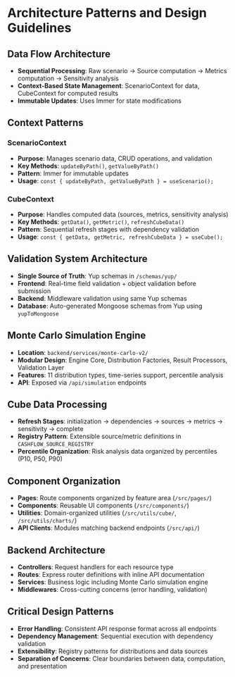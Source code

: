 # Architecture Patterns and Design Guidelines

## Data Flow Architecture
- **Sequential Processing**: Raw scenario → Source computation → Metrics computation → Sensitivity analysis
- **Context-Based State Management**: ScenarioContext for data, CubeContext for computed results
- **Immutable Updates**: Uses Immer for state modifications

## Context Patterns

### ScenarioContext
- **Purpose**: Manages scenario data, CRUD operations, and validation
- **Key Methods**: `updateByPath()`, `getValueByPath()`
- **Pattern**: Immer for immutable updates
- **Usage**: `const { updateByPath, getValueByPath } = useScenario();`

### CubeContext  
- **Purpose**: Handles computed data (sources, metrics, sensitivity analysis)
- **Key Methods**: `getData()`, `getMetric()`, `refreshCubeData()`
- **Pattern**: Sequential refresh stages with dependency validation
- **Usage**: `const { getData, getMetric, refreshCubeData } = useCube();`

## Validation System Architecture
- **Single Source of Truth**: Yup schemas in `/schemas/yup/`
- **Frontend**: Real-time field validation + object validation before submission
- **Backend**: Middleware validation using same Yup schemas  
- **Database**: Auto-generated Mongoose schemas from Yup using `yupToMongoose`

## Monte Carlo Simulation Engine
- **Location**: `backend/services/monte-carlo-v2/`
- **Modular Design**: Engine Core, Distribution Factories, Result Processors, Validation Layer
- **Features**: 11 distribution types, time-series support, percentile analysis
- **API**: Exposed via `/api/simulation` endpoints

## Cube Data Processing
- **Refresh Stages**: initialization → dependencies → sources → metrics → sensitivity → complete
- **Registry Pattern**: Extensible source/metric definitions in `CASHFLOW_SOURCE_REGISTRY`
- **Percentile Organization**: Risk analysis data organized by percentiles (P10, P50, P90)

## Component Organization
- **Pages**: Route components organized by feature area (`/src/pages/`)
- **Components**: Reusable UI components (`/src/components/`)
- **Utilities**: Domain-organized utilities (`/src/utils/cube/`, `/src/utils/charts/`)
- **API Clients**: Modules matching backend endpoints (`/src/api/`)

## Backend Architecture
- **Controllers**: Request handlers for each resource type
- **Routes**: Express router definitions with inline API documentation
- **Services**: Business logic including Monte Carlo simulation engine
- **Middlewares**: Cross-cutting concerns (error handling, validation)

## Critical Design Patterns
- **Error Handling**: Consistent API response format across all endpoints
- **Dependency Management**: Sequential execution with dependency validation
- **Extensibility**: Registry patterns for distributions and data sources
- **Separation of Concerns**: Clear boundaries between data, computation, and presentation
